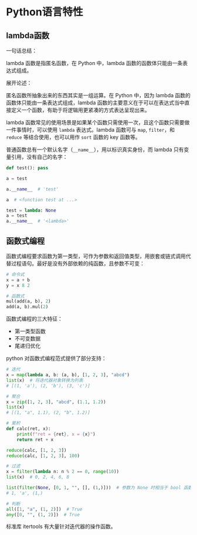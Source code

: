 # Python语言特性

## lambda函数

一句话总结：

lambda 函数是指匿名函数，在 Python 中，lambda 函数的函数体只能由一条表达式组成。

展开论述：

匿名函数所抽象出来的东西其实是一组运算。在 Python 中，因为 lambda 函数的函数体只能由一条表达式组成，lambda 函数的主要意义在于可以在表达式当中直接定义一个函数，有助于将逻辑用更紧凑的方式表达呈现出来。

lambda 函数常见的使用场景是如果某个函数只需使用一次，且这个函数只需要做一件事情时，可以使用 `lambda` 表达式。lambda 函数可与 `map`, `filter`，和 `reduce` 等结合使用，也可以用作 `sort` 函数的 key 函数等。

普通函数总有一个默认名字（`__name__`），用以标识真实身份，而 lambda 只有变量引用，没有自己的名字：

```python
def test(): pass

a = test

a.__name__  # 'test'

a  # <function test at ...>

test = lambda: None
a = test
a.__name__  # '<lambda>'
```

## 函数式编程

函数式编程要求函数为第一类型，可作为参数和返回值类型，用嵌套或链式调用代替过程语句。最好是没有外部依赖的纯函数，且参数不可变：

```python
# 命令式
x = a + b
y = x 8 2

# 函数式
mul(add(a, b), 2)
add(a, b).mul(2)
```

函数式编程的三大特征：

- 第一类型函数
- 不可变数据
- 尾递归优化

python 对函数式编程范式提供了部分支持：

```python
# 迭代
x = map(lambda a, b: (a, b), [1, 2, 3], "abcd")
list(x)  # 将迭代器对象转换为列表
# [(1, 'a'), (2, 'b'), (3, 'c')]

# 聚合
x = zip([1, 2, 3], "abcd", (1.1, 1.2))
list(x)
# [(1, "a", 1.1), (2, "b", 1.2)]

# 累积
def calc(ret, x):
    print(f"ret = {ret}, x = {x}")
    return ret + x

reduce(calc, [1, 2, 3])
reduce(calc, [1, 2, 3], 100)

# 过滤
x = filter(lambda n: n % 2 == 0, range(10))
list(x)  # 0, 2, 4, 6, 8

list(filter(None, [0, 1, "", [], (1,)]))  # 参数为 None 时相当于 bool 函数
# 1, 'a', (1,)

# 判断
all([1, "a", (1, 2)])  # True
any([0, "", (1, 2)])  # True
```

标准库 itertools 有大量针对迭代器的操作函数。